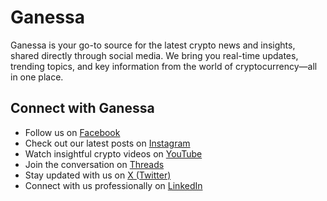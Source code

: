 <h1>Ganessa</h1>

<p align="left">
Ganessa is your go-to source for the latest crypto news and insights, shared directly through social media. We bring you real-time updates, trending topics, and key information from the world of cryptocurrency—all in one place.
</p>

<h2>Connect with Ganessa</h2>
<ul>
    <li>Follow us on <a href="https://facebook.com/ganessaaaaa">Facebook</a></li>
    <li>Check out our latest posts on <a href="https://instagram.com/ganessaaaaa">Instagram</a></li>
    <li>Watch insightful crypto videos on <a href="https://youtube.com/ganessaaaaa">YouTube</a></li>
    <li>Join the conversation on <a href="https://www.threads.net/@ganessaaaaa">Threads</a></li>
    <li>Stay updated with us on <a href="https://twitter.com/ganessaaaaa">X (Twitter)</a></li>
    <li>Connect with us professionally on <a href="https://linkedin.com/company/ganessaaaaa">LinkedIn</a></li>
</ul>

